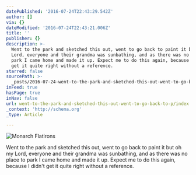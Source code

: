 ```yaml
---
datePublished: '2016-07-24T22:43:29.542Z'
author: []
via: {}
dateModified: '2016-07-24T22:43:21.006Z'
title: ''
publisher: {}
description: >-
  Went to the park and sketched this out, went to go back to paint it but oh my
  Lord, everyone and their grandma was sunbathing, and as there was no place to
  park I came home and made it up. Expect me to do this again, because I didn’t
  get it quite right without a reference.
starred: false
sourcePath: >-
  _posts/2016-07-24-went-to-the-park-and-sketched-this-out-went-to-go-back-to-p.md
inFeed: true
hasPage: true
inNav: false
url: went-to-the-park-and-sketched-this-out-went-to-go-back-to-p/index.html
_context: 'http://schema.org'
_type: Article

---
```

![Monarch Flatirons](https://the-grid-user-content.s3-us-west-2.amazonaws.com/77b9ff37-45cf-476c-bac2-6b017990124c.jpg)

Went to the park and sketched this out, went to go back to paint it but oh my Lord, everyone and their grandma was sunbathing, and as there was no place to park I came home and made it up. Expect me to do this again, because I didn't get it quite right without a reference.